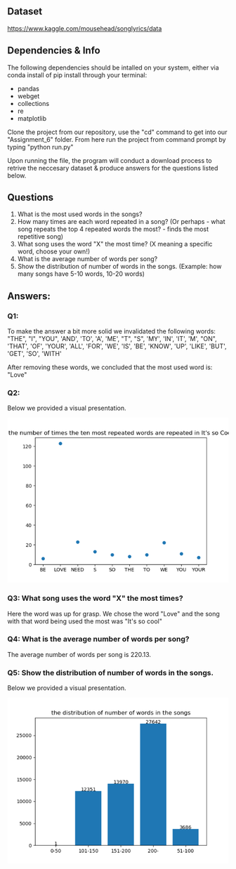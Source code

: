 ## Dataset

https://www.kaggle.com/mousehead/songlyrics/data

## Dependencies & Info

The following dependencies should be intalled on your system, either via conda install of pip install through your terminal:

- pandas
- webget
- collections
- re
- matplotlib

Clone the project from our repository, use the "cd" command to get into our "Assignment_6" folder. From here run the project from command prompt by typing "python run.py"

Upon running the file, the program will conduct a download process to retrive the neccesary dataset & produce answers for the questions listed below.

## Questions

1. What is the most used words in the songs?
2. How many times are each word repeated in a song? (Or        perhaps - what song repeats the top 4 repeated words        the most? - finds the most repetitive song)
3. What song uses the word "X" the most time? (X meaning a     specific word, choose your own!)
4. What is the average number of words per song?
5. Show the distribution of number of words in the songs.      (Example: how many songs have 5-10 words, 10-20 words)


## Answers:

### Q1:

To make the answer a bit more solid we invalidated the following words:
"THE", "I", "YOU", 'AND', 'TO', 'A', 'ME', "T", "S", 'MY', 'IN', 'IT', 'M', "ON", 'THAT', 'OF', 'YOUR', 'ALL', 'FOR', 'WE', 'IS', 'BE', 'KNOW', 'UP', 'LIKE', 'BUT', 'GET', 'SO', 'WITH'

After removing these words, we concluded that the most used word is: "Love"

### Q2:

Below we provided a visual presentation.

![alt text](https://github.com/PatrickFenger/pythonAssignments/blob/master/Assignment_6/Figure_2.png)

### Q3: What song uses the word "X" the most times?

Here the word was up for grasp. We chose the word "Love" and the song with that word being used the most was "It's so cool"

### Q4: What is the average number of words per song?

The average number of words per song is 220.13.

### Q5: Show the distribution of number of words in the songs.

Below we provided a visual presentation.

![alt text](https://github.com/PatrickFenger/pythonAssignments/blob/master/Assignment_6/Figure_1.png)


